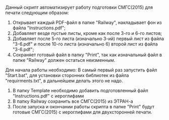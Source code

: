 Данный скрипт автоматизирует работу подготовки СМГС(2015) для печати следующим образом:
1. Открывает каждый PDF-файл в папке "Railway", накладывает фон из файла "Instructions.pdf";
2. Добавляет везде пустые листы, кроме как после 3-го и 6-го листов;
3. Добавляет после 5-го листа (изначально 3-ий) первый лист из файла "3-6.pdf" и после 10-го листа (изначально 6) второй лист из файла "3-6.pdf";
4. Сохраняет готовый файл в папку "Print", так как изначальный файл в папке "Railway" должен остаться неизменным.

Для начала работы необходимо:
В самый первый раз запустить файл "Start.bat", для установки сторонних библиотек из файла "requirments.txt", в дальнейшем делать этого не надо.

1. В папку Template необходимо добавить подготовленный файл "Instructions.pdf" с иероглифами
2. В папку Railway сохранить все СМГС(2015) из ЭТРАН-а
3. После запуска и окончании работы скрипта в папке "Print" будут готовые СМГС(2015) с иероглифами для двухсторонней печати.
